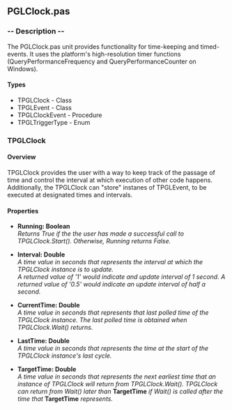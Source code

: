 
## PGLClock.pas

### -- Description --

The PGLClock.pas unit provides functionality for time-keeping and timed-events. It uses the platform's high-resolution timer functions (QueryPerformanceFrequency and QueryPerformanceCounter on Windows).

#### Types
- TPGLClock - Class
- TPGLEvent - Class
- TPGLClockEvent - Procedure
- TPGLTriggerType - Enum

### TPGLClock

#### Overview
TPGLClock provides the user with a way to keep track of the passage of time and control the interval at which execution of other code happens. Additionally, the TPGLClock can "store" instanes of TPGLEvent, to be executed at designated times and intervals.

#### Properties
- **Running: Boolean**  
  *Returns True if the the user has made a successful call to TPGLClock.Start(). Otherwise, Running returns False.*  
  
- **Interval: Double**  
  *A time value in seconds that represents the interval at which the TPGLClock instance is to update.  
  A returned value of '1' would indicate and update interval of 1 second. A returned value of '0.5' would indicate an update interval of half a second.*  
  
- **CurrentTime: Double**  
  *A time value in seconds that represents that last polled time of the TPGLClock instance. The last polled time is obtained when TPGLClock.Wait() returns.*  

- **LastTime: Double**  
  *A time value in seconds that represents the time at the start of the TPGLClock instance's last cycle.*  
  
- **TargetTime: Double**  
  *A time value in seconds that represents the next earliest time that an instance of TPGLClock will return from TPGLClock.Wait(). TPGLClock can return from Wait() later than* **TargetTime** *if Wait() is called after the time that* **TargetTime** *represents.*  
